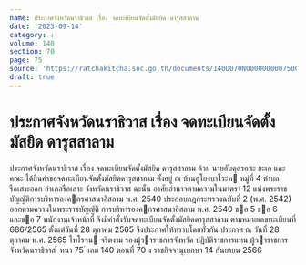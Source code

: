 ```yaml
---
name: ประกาศจังหวัดนราธิวาส เรื่อง จดทะเบียนจัดตั้งมัสยิด ดารุสสาลาม
date: '2023-09-14'
category: ง
volume: 140
section: 70
page: 75
source: 'https://ratchakitcha.soc.go.th/documents/140D070N0000000007500.pdf'
draft: true
---
```


# ประกาศจังหวัดนราธิวาส เรื่อง จดทะเบียนจัดตั้งมัสยิด ดารุสสาลาม

ประกาศจังหวัดนราธิวาส เรื่อง จดทะเบียนจัดตั้งมัสยิด ดารุสสาลาม ด้วย นายอับดุลรอซะ ยะเก และคณะ ได้ยื่นคําขอจดทะเบียนจัดตั้งมัสยิดดารุสสาลาม ตั้งอยู่ ณ บ้านฮูโยงบาโระห หมู่ที่ 4 ตําบลรือเสาะออก อําเภอรือเสาะ จังหวัดนราธิวาส ฉะนั้น อาศัยอํานาจตามความในมาตรา 12 แห่งพระราชบัญญัติการบริหารองคกรศาสนาอิสลาม พ.ศ. 2540 ประกอบกฎกระทรวงฉบับที่ 2 (พ.ศ. 2542) ออกตามความในพระราชบัญญัติ การบริหารองคกรศาสนาอิสลาม พ.ศ. 2540 ขอ 5 ขอ 6 และขอ 7 พนักงานเจ้าหน้าที่ จึงมีคําสั่งรับจดทะเบียนจัดตั้งมัสยิดดารุสสาลาม ตามหมายเลขทะเบียนที่ 686/2565 ตั้งแต่วันที่ 28 ตุลาคม 2565 จึงประกาศให้ทราบโดยทั่วกัน ประกาศ ณ วันที่ 28 ตุลาคม พ.ศ. 2565 ไพโรจน จริตงาม รองผู้วาราชการจังหวัด ปฏิบัติราชการแทน ผู้วาราชการจังหวัดนราธิวาส ้ หนา 75 ่ เลม 140 ตอนที่ 70 ง ราชกิจจานุเบกษา 14 กันยายน 2566
